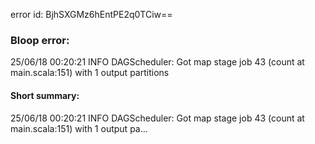 error id: BjhSXGMz6hEntPE2q0TCiw==
### Bloop error:

25/06/18 00:20:21 INFO DAGScheduler: Got map stage job 43 (count at main.scala:151) with 1 output partitions
#### Short summary: 

25/06/18 00:20:21 INFO DAGScheduler: Got map stage job 43 (count at main.scala:151) with 1 output pa...